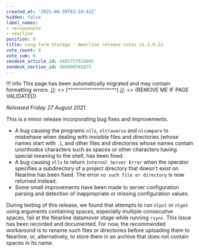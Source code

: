 ```yaml
---
created_at: '2021-08-30T03:19:42Z'
hidden: false
label_names:
- releasenote
- nearline
position: 0
title: Long Term Storage - Nearline release notes v1.1.0.22
vote_count: 0
vote_sum: 0
zendesk_article_id: 4405757918095
zendesk_section_id: 360000502675
---
```




[//]: <> (REMOVE ME IF PAGE VALIDATED)
[//]: <> (vvvvvvvvvvvvvvvvvvvv)
!!! info
    This page has been automatically migrated and may contain formatting errors.
[//]: <> (^^^^^^^^^^^^^^^^^^^^)
[//]: <> (REMOVE ME IF PAGE VALIDATED)

<p><em>Released Friday 27 August 2021.</em></p>
<p>This is a minor release incorporating bug fixes and improvements.</p>
<ul>
<li>A bug causing the programs <code>nlls</code>, <code>nltraverse</code> and <code>nlcompare</code> to misbehave when dealing with invisible files and directories (whose names start with <code>.</code>), and other files and directories whose names contain unorthodox characters such as spaces or other characters having special meaning to the shell, has been fixed.</li>
<li>A bug causing <code>nlls</code> to return <code>Internal Server Error</code> when the operator specifies a subdirectory of a project directory that doesn't exist on Nearline has been fixed. The error <code>no such file or directory</code> is now returned instead.</li>
<li>Some small improvements have been made to server configuration parsing and detection of inappropriate or missing configuration values.</li>
</ul>
<p>During testing of this release, we found that attempts to run <code>nlput</code> or <code>nlget</code> using arguments containing spaces, especially multiple consecutive spaces, fail at the Nearline datamover stage while running <code>rsync</code>. This issue has been recorded and documented. For now, the recommended workaround is to rename such files or directories before uploading them to Nearline, or, alternatively, to store them in an archive that does not contain spaces in its name. </p>